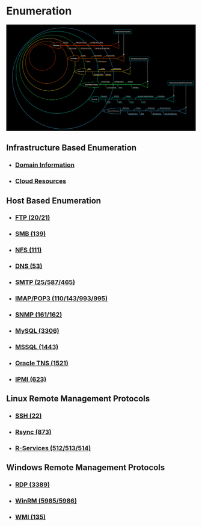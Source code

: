 # Enumeration
<p align="center">
  <img src="/Immagini/Enumeration/enumeration-1.png" />
</p>

## Infrastructure Based Enumeration
- ### [Domain Information](Metodologia\2-Enumeration\Infrastructure_Based_Enumeration\Domain_Information.md)
- ### [Cloud Resources](Metodologia\2-Enumeration\Infrastructure_Based_Enumeration\Domain_Information.md)

## Host Based Enumeration
- ### [FTP (20/21)]()
- ### [SMB (139)](Metodologia\2-Enumeration\Host_Based_Enumeration\SMB.md)
- ### [NFS (111)](Metodologia\2-Enumeration\Host_Based_Enumeration\NFS.md)
- ### [DNS (53)](Metodologia\2-Enumeration\Host_Based_Enumeration\DNS.md)
- ### [SMTP (25/587/465)](Metodologia\2-Enumeration\Host_Based_Enumeration\SMTP.md)
- ### [IMAP/POP3 (110/143/993/995)](Metodologia\2-Enumeration\Host_Based_Enumeration\IMAP_POP3.md)
- ### [SNMP (161/162)](Metodologia\2-Enumeration\Host_Based_Enumeration\SNMP.md)
- ### [MySQL (3306)](Metodologia\2-Enumeration\Host_Based_Enumeration\MySQL.md)
- ### [MSSQL (1443)](Metodologia\2-EnumerationHost_Based_Enumeration\\MSSQL.md)
- ### [Oracle TNS (1521)](Metodologia\2-Enumeration\Host_Based_Enumeration\Oracle_TNS.md)
- ### [IPMI (623)](Metodologia\2-Enumeration\Host_Based_Enumeration\IPMI.md)

## Linux Remote Management Protocols
- ### [SSH (22)](Metodologia\2-Enumeration\Linux_Remote_Management_Protocols\SSH.md)
- ### [Rsync (873)](Metodologia\2-Enumeration\Linux_Remote_Management_Protocols\Rsync.md)
- ### [R-Services (512/513/514)](Metodologia\2-Enumeration\Linux_Remote_Management_Protocols\R-Services.md)


## Windows Remote Management Protocols
- ### [RDP (3389)](Metodologia\2-Enumeration\Windows_Remote_Management_Protocols\RDP.md)
- ### [WinRM (5985/5986)](Metodologia\2-Enumeration\Windows_Remote_Management_Protocols\WinRM.md)
- ### [WMI (135)](Metodologia\2-Enumeration\Windows_Remote_Management_Protocols\WMI.md)
